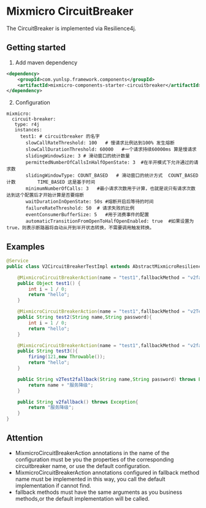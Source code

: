 # Mixmicro CircuitBreaker
The CircuitBreaker is implemented via Resilience4j.  

## Getting started

1. Add maven dependency
```xml
<dependency>
    <groupId>com.yunlsp.framework.components</groupId>
    <artifactId>mixmicro-components-starter-circuitbreaker</artifactId>
</dependency>
```

2. Configuration 
```properties
mixmicro:
  circuit-breaker:
   type: r4j
   instances:
     test1: # circuitbreaker 的名字
       slowCallRateThreshold: 100   # 慢请求比例达到100% 发生熔断
       slowCallDurationThreshold: 60000   #一个请求持续60000ms 算是慢请求
       slidingWindowSize: 3 # 滑动窗口的统计数量
       permittedNumberOfCallsInHalfOpenState: 3  #在半开模式下允许通过的请求数
       slidingWindowType: COUNT_BASED   # 滑动窗口的统计方式  COUNT_BASED 计数        TIME_BASED 这是基于时间
       minimumNumberOfCalls: 3   #最小请求次数用于计算，也就是说只有请求次数达到这个配置后才开始计算是否要熔断
       waitDurationInOpenState: 50s #熔断开启后等待的时间
       failureRateThreshold: 50  # 请求失败的比例
       eventConsumerBufferSize: 5   #用于消费事件的配置
       automaticTransitionFromOpenToHalfOpenEnabled: true  #如果设置为true，则表示断路器将自动从开到半开状态转换，不需要调用触发转换。
```

## Examples

```java
@Service
public class V2CircuitBreakerTestImpl extends AbstractMixmicroResilience4jCircuitBreaker {

    @MixmicroCircuitBreakerAction(name = "test1",fallbackMethod = "v2fallback")
    public Object test1() {
        int i = 1 / 0;
        return "hello";
    }

    @MixmicroCircuitBreakerAction(name = "test1",fallbackMethod = "v2Test2fallback")
    public String test2(String name,String password){
        int i = 1 / 0;
        return "hello";
    }

    @MixmicroCircuitBreakerAction(name = "test1",fallbackMethod = "v2fallback")
    public String test3(){
        firing(121,new Throwable());
        return "hello";
    }

    public String v2Test2fallback(String name,String password) throws Exception{
        return name + "服务降级";
    }

    public String v2fallback() throws Exception{
        return "服务降级";
    }
}
```

## Attention
* MixmicroCircuitBreakerAction annotations in the name of the configuration must be you the properties of the corresponding circuitbreaker name, or use the default configuration.
* MixmicroCircuitBreakerAction annotations configured in fallback method name must be implemented in this way, you call the default implementation if cannot find.
* fallback methods must have the same arguments as you business methods,or the default implementation will be called.